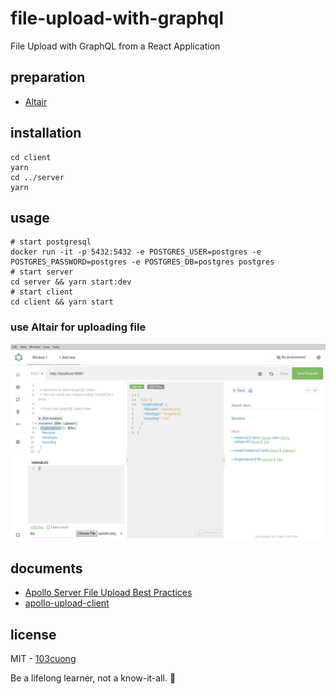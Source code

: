 # file-upload-with-graphql

File Upload with GraphQL from a React Application

## preparation

- [Altair](https://altair.sirmuel.design/)

## installation

```shell script
cd client
yarn
cd ../server
yarn
```

## usage

```shell script
# start postgresql
docker run -it -p 5432:5432 -e POSTGRES_USER=postgres -e POSTGRES_PASSWORD=postgres -e POSTGRES_DB=postgres postgres
# start server
cd server && yarn start:dev
# start client
cd client && yarn start
```

### use Altair for uploading file

<img src="./images/mutation.png" width="900" alt="muatation" />

## documents

- [Apollo Server File Upload Best Practices](https://www.apollographql.com/blog/apollo-server-file-upload-best-practices-1e7f24cdc050/)
- [apollo-upload-client](https://github.com/jaydenseric/apollo-upload-client)

## license

MIT - [103cuong](https://github.com/103cuong/)

<!-- INSPIRATIONAL_QUOTE_START -->
Be a lifelong learner, not a know-it-all.
🐶
<!-- INSPIRATIONAL_QUOTE_END -->
